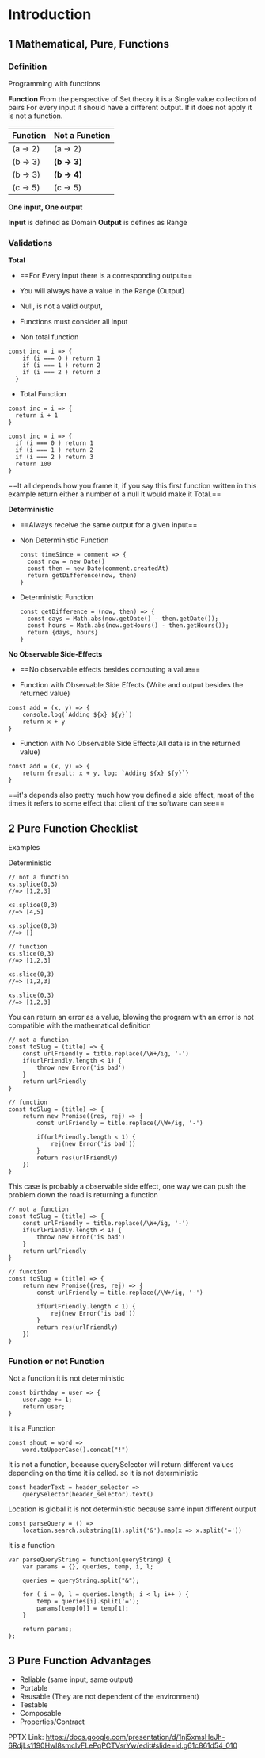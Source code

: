 # Introduction

## 1 Mathematical, Pure, Functions

### Definition
Programming with functions

**Function**
From the perspective of Set theory it is a Single value collection of pairs 
For every input it should have a different output.
If it does not apply it is not a function.

| Function | Not a Function |
| -------- | -------------- |
| (a -> 2) | (a -> 2)       |
| (b -> 3) | **(b -> 3)**   |
| (b -> 3) | **(b -> 4)**   |
| (c -> 5) | (c -> 5)       |
**One input, One output**

**Input** is defined as Domain
**Output** is defines as Range

### Validations

**Total**
* ==For Every input there is a corresponding output==
* You will always have a value in the Range (Output)
* Null, is not a valid output, 
* Functions must consider all input

* Non total function

```
const inc = i => {
    if (i === 0 ) return 1 
    if (i === 1 ) return 2 
    if (i === 2 ) return 3 
  }
```


* Total Function
```
const inc = i => { 
  return i + 1 
}

const inc = i => { 
  if (i === 0 ) return 1 
  if (i === 1 ) return 2
  if (i === 2 ) return 3
  return 100
}
```

==It all depends how you frame it, if you say this first function written in this example return either a number of a null it would make it Total.==

**Deterministic**
* ==Always receive the same output for a given input==

* Non Deterministic Function
  ```
  const timeSince = comment => {
    const now = new Date()
    const then = new Date(comment.createdAt)
    return getDifference(now, then)
  }
  ```
* Deterministic Function
  ```
  const getDifference = (now, then) => {
    const days = Math.abs(now.getDate() - then.getDate());
    const hours = Math.abs(now.getHours() - then.getHours());
    return {days, hours}
  }

  ```

**No Observable Side-Effects**
* ==No observable effects besides computing a value==

* Function with Observable Side Effects (Write and output besides the returned value)
```
const add = (x, y) => {
    console.log(`Adding ${x} ${y}`)
    return x + y
}
```
* Function with No Observable Side Effects(All data is in the returned value)

```
const add = (x, y) => {
    return {result: x + y, log: `Adding ${x} ${y}`}
}
```

==it's depends also pretty much how you defined a side effect, most of the times it refers to some effect that client of the software can see==

## 2 Pure Function Checklist
Examples

Deterministic

```
// not a function
xs.splice(0,3)
//=> [1,2,3]
 
xs.splice(0,3)
//=> [4,5]
 
xs.splice(0,3)
//=> []

// function
xs.slice(0,3)
//=> [1,2,3]
 
xs.slice(0,3)
//=> [1,2,3]
 
xs.slice(0,3)
//=> [1,2,3]
```

You can return an error as a value, blowing the program with an error is not compatible with the mathematical definition

```
// not a function
const toSlug = (title) => {
    const urlFriendly = title.replace(/\W+/ig, '-')
    if(urlFriendly.length < 1) {
        throw new Error('is bad')
    }
    return urlFriendly
}

// function
const toSlug = (title) => {
    return new Promise((res, rej) => {
        const urlFriendly = title.replace(/\W+/ig, '-')
 
        if(urlFriendly.length < 1) {
            rej(new Error('is bad'))
        }
        return res(urlFriendly)
    })
}

```

This case is probably a observable side effect, one way we can push the problem
down the road is returning a function

```
// not a function
const toSlug = (title) => {
    const urlFriendly = title.replace(/\W+/ig, '-')
    if(urlFriendly.length < 1) {
        throw new Error('is bad')
    }
    return urlFriendly
}

// function
const toSlug = (title) => {
    return new Promise((res, rej) => {
        const urlFriendly = title.replace(/\W+/ig, '-')
 
        if(urlFriendly.length < 1) {
            rej(new Error('is bad'))
        }
        return res(urlFriendly)
    })
}
```


### Function or not Function

Not a function it is not deterministic
```
const birthday = user => {                                                                                                                                                   
    user.age += 1;                                                                                                                                                                  
    return user;                                                                                                                                                                    
} 
```

It is a Function
```
const shout = word =>
    word.toUpperCase().concat("!")
```

It is not a function, because querySelector will return different values depending on the time it is called. so it is not deterministic
```
const headerText = header_selector =>
    querySelector(header_selector).text()
```

Location is global it is not deterministic because same input different output
```
const parseQuery = () =>
    location.search.substring(1).split('&').map(x => x.split('=')) 
```


It is a function
```
var parseQueryString = function(queryString) {                           
    var params = {}, queries, temp, i, l;                                  
 
    queries = queryString.split("&");                                      
 
    for ( i = 0, l = queries.length; i < l; i++ ) {                        
        temp = queries[i].split('=');                                      
        params[temp[0]] = temp[1];                                         
    }                                                                      
 
    return params;                                                         
};
```

## 3 Pure Function Advantages
* Reliable (same input, same output)
* Portable 
* Reusable (They are not dependent of the environment)
* Testable 
* Composable
* Properties/Contract

PPTX Link: https://docs.google.com/presentation/d/1nj5xmsHeJh-6RdjLs1190Hwl8smclvFLePqPCTVsrYw/edit#slide=id.g61c861d54_010
